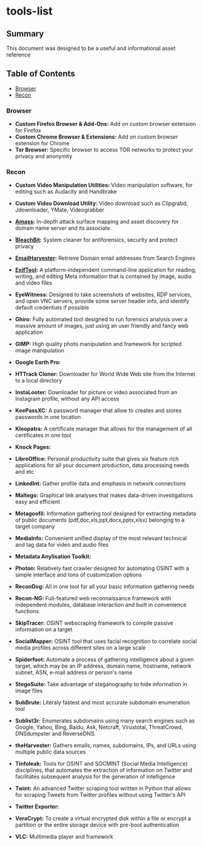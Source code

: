 # tools-list

## Summary
This document was designed to be a useful and informational asset reference

## Table of Contents
* [Browser](#browser)
* [Recon](#recon)

### Browser
* **Custom Firefox Browser & Add-Ons:** Add on custom browser extension for Firefox
* **Custom Chrome Browser & Extensions:** Add on custom browser extension for Chrome
* **Tor Browser:** Specific browser to access TOR networks to protect your privacy and anonymity

### Recon
* **Custom Video Manipulation Utilities:** Video manipulation software, for editing such as Audacity and Handbrake
* **Custom Video Download Utility:** Video download such as Clipgrabd, Jdownloader, YMate, Videograbber
* **[Amass](https://github.com/OWASP/Amass):** In-depth attack surface mapping and asset discovery for domain name server and its associate
* **[BleachBit](https://github.com/bleachbit/bleachbit):** System cleaner for antiforensics, security and protect privacy
* **[EmailHarvester](https://github.com/maldevel/EmailHarvester):** Retrieve Domain email addresses from Search Engines
* **[ExifTool](https://github.com/exiftool/exiftool):** A platform-independent command-line application for reading, writing, and editing Meta information that is contained by image, audio and video files
* **EyeWitness:** Designed to take screenshots of websites, RDP services, and open VNC servers, provide some server header info, and identify default credentials if possible
* **Ghiro:** Fully automated tool designed to run forensics analysis over a massive amount of images, just using an user friendly and fancy web application
* **GIMP:** High quality photo manipulation and framework for scripted image manipulation
* **Google Earth Pro:**

* **HTTrack Cloner:** Downloader for World Wide Web site from the Internet to a local directory
* **InstaLooter:** Downloader for picture or video associated from an Instagram profile, without any API access
* **KeePassXC:** A password manager that allow to creates and stores passwords in one location
* **Kleopatra:** A certificate manager that allows for the management of all certificates in one tool
* **Knock Pages:**

* **LibreOffice:** Personal productivity suite that gives six feature rich applications for all your document production, data processing needs and  etc
* **LinkedInt:** Gather profile data and emphasis in network connections
* **Maltego:** Graphical link analyses that makes data-driven investigations easy and efficient
* **Metagoofil:** Information gathering tool designed for extracting metadata of public documents (pdf,doc,xls,ppt,docx,pptx,xlsx) belonging to a target company
* **MediaInfo:** Convenient unified display of the most relevant technical and tag data for video and audio files
* **Metadata Anylisation Toolkit:**

* **Photon:** Relatively fast crawler designed for automating OSINT with a simple interface and tons of customization options
* **ReconDog:** All in one tool for all your basic information gathering needs
* **Recon-NG:** Full-featured web reconnaissance framework with independent modules, database interaction and built in convenience functions
* **SkipTracer:** OSINT webscraping framework to compile passive information on a target
* **SocialMapper:** OSINT tool that uses facial recognition to correlate social media profiles across different sites on a large scale
* **Spiderfoot:** Automate a process of gathering intelligence about a given target, which may be an IP address, domain name, hostname, network subnet, ASN, e-mail address or person's name
* **StegoSuite:** Take advantage of steganography to hide information in image files
* **SubBrute:** Literaly fastest and most accurate subdomain enumeration tool
* **Sublist3r:** Enumerates subdomains using many search engines such as Google, Yahoo, Bing, Baidu, Ask, Netcraft, Virustotal, ThreatCrowd, DNSdumpster and ReverseDNS.
* **theHarvester:** Gathers emails, names, subdomains, IPs, and URLs using multiple public data sources
* **Tinfoleak:** Tools for OSINT and SOCMINT (Social Media Intelligence) disciplines, that automates the extraction of information on Twitter and facilitates subsequent analysis for the generation of intelligence
* **Twint:** An advanced Twitter scraping tool written in Python that allows for scraping Tweets from Twitter profiles without using Twitter's API
* **Twitter Exporter:**

* **VeraCrypt:** To create a virtual encrypted disk within a file or encrypt a partition or the entire storage device with pre-boot authentication
* **VLC:** Multimedia player and framework 